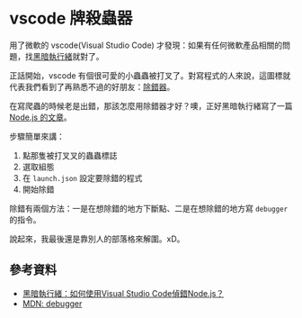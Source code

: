 # vscode 牌殺蟲器

用了微軟的 vscode(Visual Studio Code) 才發現：如果有任何微軟產品相關的問題，找[黑暗執行緒](http://blog.darkthread.net)就對了。

正話開始，vscode 有個很可愛的小蟲蟲被打叉了。對寫程式的人來說，這圖標就代表我們看到了再熟悉不過的好朋友：[除錯器](https://zh.wikipedia.org/zh-tw/除錯器)。

在寫爬蟲的時候老是出錯，那該怎麼用除錯器才好？噢，正好黑暗執行緒寫了一篇 [Node.js 的文章](http://blog.darkthread.net/post-2016-08-06-debug-nodejs-with-vscode.aspx)。

步驟簡單來講：

1. 點那隻被打叉叉的蟲蟲標誌
2. 選取組態
3. 在 `launch.json` 設定要除錯的程式
4. 開始除錯

除錯有兩個方法：一是在想除錯的地方下斷點、二是在想除錯的地方寫 `debugger` 的指令。

說起來，我最後還是靠別人的部落格來解圍。xD。

## 參考資料

* [黑暗執行緒：如何使用Visual Studio Code偵錯Node.js？](http://blog.darkthread.net/post-2016-08-06-debug-nodejs-with-vscode.aspx)
* [MDN: debugger](https://developer.mozilla.org/en-US/docs/Web/JavaScript/Reference/Statements/debugger)
